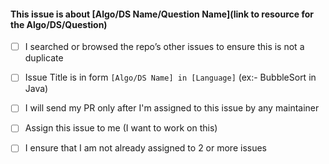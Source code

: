 #### This issue is about [Algo/DS Name/Question Name](link to resource for the Algo/DS/Question)

-   [ ] I searched or browsed the repo’s other issues to ensure this is not a duplicate

-   [ ] Issue Title is in form `[Algo/DS Name] in [Language]` (ex:- BubbleSort in Java)

-   [ ] I will send my PR only after I'm assigned to this issue by any maintainer

-   [ ] Assign this issue to me (I want to work on this)

-   [ ] I ensure that I am not already assigned to 2 or more issues
  
